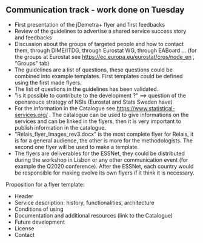 
## Communication track - work done on Tuesday

  * First presentation of the jDemetra+ flyer and first feedbacks
  * Review of the guidelines to advertise a shared service success story and feedbacks
  * Discussion about the groups of targeted people and how to contact them, through DIME/ITDG, through Eurostat WG, through EABoard ... (for the groups at Eurostat see https://ec.europa.eu/eurostat/cros/node_en , "Groups" tab)
  * The guidelines are a list of questions, these questions could be combined into example templates. First templates could be defined using the first made flyers.
  * The list of questions in the guidelines has been validated.
  * "is it possible to contribute to the development ?" ==> question of the opensrouce strategy of NSIs (Eurostat and Stats Sweden have)
  * For the information in the Catalogue see https://www.statistical-services.org/ . The catalogue can be used to give informations on the services and can be linked in the flyers, then it is very important to publish information in the catalogue.
  * "Relais_flyer_Images_rev3.docx" is the most complete flyer for Relais, it is for a general audience, the other is more for the methodologists. The second one flyer will be used to make a template.
  * The flyers are deliverables for the ESSNet, they could be distributed during the workshop in Lisbon or any other communication event (for example the Q2020 conference). After the ESSNet, each country would be responsible for making evolve its own flyers if it think it is necessary.


Proposition for a flyer template:
  * Header
  * Service description: history, functionalities, architecture
  * Conditions of using
  * Documentation and additional resources (link to the Catalogue)
  * Future development
  * License
  * Contact
  
